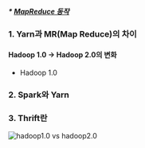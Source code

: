 ##### * [MapReduce 동작](../Hadoop/MapReduce동작원리.md)

### 1. Yarn과 MR(Map Reduce)의 차이

#### Hadoop 1.0 → Hadoop 2.0의 변화
* Hadoop 1.0
    
    
### 2. Spark와 Yarn

### 3. Thrift란

![hadoop1.0 vs hadoop2.0](https://t1.daumcdn.net/cfile/tistory/22704C4853DF17AE1B)


